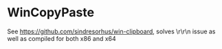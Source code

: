 # WinCopyPaste

See https://github.com/sindresorhus/win-clipboard, solves \r\r\n issue as well as compiled for both x86 and x64

